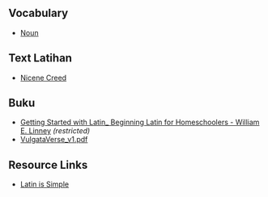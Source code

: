 ## Vocabulary
- [Noun](noun.md)

## Text Latihan
- [Nicene Creed](text/necene-creed.md)


## Buku
- [Getting Started with Latin_ Beginning Latin for Homeschoolers - William E. Linney](https://drive.google.com/file/d/1pq6CtdTm0GShAApJ8o9E1kmtKMoDWMMc/view?usp=drive_link) _(restricted)_
- [VulgataVerse_v1.pdf](https://drive.google.com/file/d/1yJou8Apt2zGpg3FaKDy7Xzimo329lRJr/view?usp=sharing)
  
## Resource Links
- [Latin is Simple](https://www.latin-is-simple.com/)
